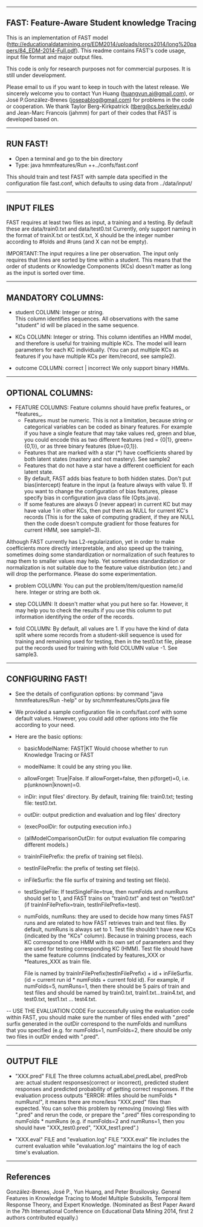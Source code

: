 -------------------------------------------------
FAST: Feature-Aware Student knowledge Tracing
------------------------------------------------

This is an implementation of FAST model (http://educationaldatamining.org/EDM2014/uploads/procs2014/long%20papers/84_EDM-2014-Full.pdf). This readme contains FAST's code usage, input file format and major output files. 

This code is only for research purposes not for commercial purposes. It is still under development. 

Please email to us if you want to keep in touch with the latest release.
We sincerely welcome you to contact Yun Huang (huangyun.ai@gmail.com), or José P.González-Brenes (josepablog@gmail.com) for problems in the code or cooperation.
We thank Taylor Berg-Kirkpatrick (tberg@cs.berkeley.edu) and Jean-Marc Francois (jahmm) for part of their codes that FAST is developed based on.



---------
RUN FAST!
---------

* Open a terminal and go to the bin directory
* Type: java hmmfeatures/Run ++../confs/fast.conf

This should train and test FAST with sample data specified in the configuration file fast.conf, which defaults to using data from ../data/input/



-----------
INPUT FILES
-----------
FAST requires at least two files as input, a training and a testing. By default these are data/train0.txt and data/test0.tst
Currently, only support naming in the format of trainX.txt or testX.txt, X should be the integer number according to #folds and #runs (and X can not be empty).

IMPORTANT:The input requires a line per observation. The input only requires that lines are sorted by time within a student. 
This means that the order of students or Knowledge Components (KCs)  doesn't matter as long as the input is sorted over time. 

-----------
MANDATORY COLUMNS:
-----------

* student COLUMN:
Integer or string.  
This column identifies sequences. 
All observations with the same "student" id will be placed in the same sequence.


* KCs COLUMN:
Integer or string.
This column identifies an HMM model, and therefore is useful for training multiple KCs.
The model will learn parameters for each KC individually.
(You can put multiple KCs as features if you have multiple KCs per item/record, see sample2). 


* outcome COLUMN:
correct | incorrect
We only support binary HMMs.


-----------
OPTIONAL COLUMNS:
-----------
* FEATURE COLUMNS:
Feature columns should have prefix features_ or *features_.
    * Features must be numeric.  This is not a limitation, because string or categorical variables can be coded as binary features.  For example if you have a single feature that may take values red, green and blue, you could encode this as two different features (red = {0|1}, green={0,1}), or as three binary features (blue={0,1}).
	* Features that are marked with a star (*) have coefficients shared by both latent states (mastery and not mastery). See sample2
	* Features that do not have a star have a different coefficient for each latent state. 
	* By default, FAST adds bias feature to both hidden states.  Don't put bias(intercept) feature in the input (a feature always with value 1).
     If you want to change the configuration of bias features, please specify bias in configuration java class file (Opts.java). 
	* If some features are always 0 (never appear) in current KC but may have value 1 in other KCs, then put them as NULL for current KC's records (This is for the sake of computing gradient, if they are NULL then the code doesn't compute gradient for those features for current HMM, see sample1~3).

Although FAST currently has L2-regularization, yet in order to make coefficients more directly interpretable, and also speed up the training, sometimes doing some standardization or normalization of such features to map them to smaller values may help. Yet sometimes standardization or normalization is not suitable due to the feature value distribution (etc.) and will drop the performance. Please do some experimentation.


* problem COLUMN:
You can put the problem/item/question name/id here. Integer or string are both ok.

* step COLUMN:
It doesn't matter what you put here so far. However, it may help you to check the results if you use this column to put information identifying the order of the records.

	


* fold COLUMN:
By default, all values are 1.
If you have the kind of data split where some records from a student-skill sequence is used for training and remaining used for testing, then in the test0.txt file, please put the records used for training with fold COLUMN value -1. See sample3.




---------
CONFIGURING FAST!
---------
* See the details of configuration options: by command "java hmmfeatures/Run -help" or by src/hmmfeatures/Opts.java file
* We provided a sample configuration file in confs/fast.conf with some default values.
 However, you could add other options into the file according to your need.
* Here are the basic options:

	* basicModelName: FAST|KT  Would choose whether to run Knowledge Tracing or FAST 
	* modelName: It could be any string you like.
	* allowForget: True|False. If allowForget=false, then p(forget)=0, i.e. p(unknown|known)=0.
	
	* inDir: input files' directory. By default, training file: train0.txt; testing file: test0.txt.
	* outDir: output prediction and evaluation and log files' directory
	* (execPoolDir: for outputing execution info.)
	* (allModelComparisonOutDir: for output evaluation file comparing different models.)
	
	* trainInFilePrefix: the prefix of training set file(s).
	* testInFilePrefix: the prefix of testing set file(s).
	* inFileSurfix: the file surfix of training and testing set file(s).
	* testSingleFile: If testSingleFile=true, then numFolds and numRuns should set to 1, and FAST trains on "train0.txt" and test on "test0.txt" (if trainInFilePrefix=train, testInFilePrefix=test).
	* numFolds, numRuns: they are used to decide how many times FAST runs and are related to how FAST retrieves train and test files. By default, numRuns is always set to 1. 
       Test file shouldn't have new KCs (indicated by the "KCs" column). Because in training process, each KC correspond to one HMM with its own set of parameters and they are used for testing corresponding KC (HMM).
	Test file should have the same feature columns (indicated by features_XXX or *features_XXX as train file.

		
		File is named by trainInFilePrefix(testInFilePrefix) + id + inFileSurfix. (id = current run id * numFolds + current fold id).
		For example, if numFolds=5, numRuns=1, then there should be 5 pairs of train and test files and should be named by train0.txt, train1.txt...train4.txt, and test0.txt, test1.txt ... test4.txt.

		
-- USE THE EVALUATION CODE
For successfully using the evaluation code within FAST, you should make sure the number of files ended with ".pred" surfix generated in the outDir correspond to the numFolds and numRuns that you specified (e.g. for numFolds=1, numFolds=2, there should be only two files in outDir ended with ".pred".



------------------
OUTPUT FILE
------------------

* "XXX.pred" FILE
The three columns actualLabel,predLabel, predProb are: actual student responses(correct or incorrect), predicted student responses and predicted probability of getting correct responses.
If the evaluation process outputs "ERROR: #files should be numFolds * numRuns!", it means there are more/less "XXX.pred" files than expected. You can solve this problem by removing (moving) files with ".pred" and rerun the code, or prepare the ".pred" files corresponding to numFolds * numRuns (e.g. if numFolds=2 and numRuns=1, then you should have "XXX_test0.pred", "XXX_test1.pred".)

* "XXX.eval" FILE and "evaluation.log" FILE
"XXX.eval" file includes the current evaluation while "evaluation.log" maintains the log of each time's evaluation.





------------------------------------------------
References
------------------------------------------------
González-Brenes, José P., Yun Huang, and Peter Brusilovsky. General Features in Knowledge Tracing
to Model Multiple Subskills, Temporal Item Response Theory, and Expert Knowledge. (Nominated as Best Paper Award
in the 7th International Conference on Educational Data Mining 2014, first 2 authors contributed equally.)
